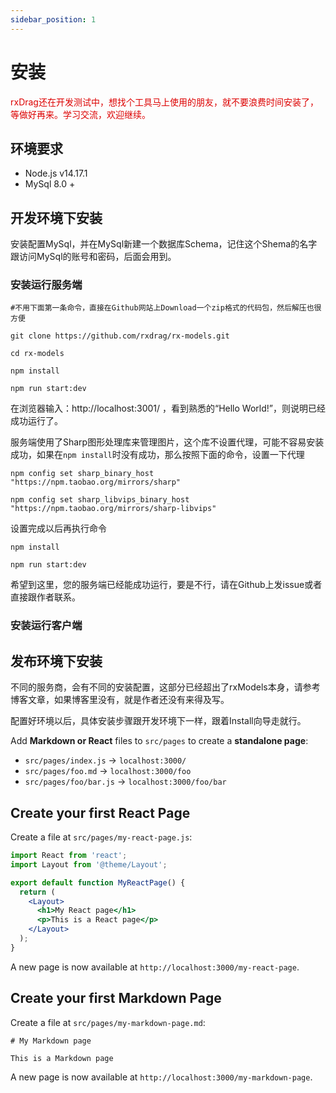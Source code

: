 ```yaml
---
sidebar_position: 1
---
```


# 安装

<font color="#dd0000">rxDrag还在开发测试中，想找个工具马上使用的朋友，就不要浪费时间安装了，等做好再来。学习交流，欢迎继续。</font>

## 环境要求
* Node.js v14.17.1
* MySql 8.0 +

## 开发环境下安装

安装配置MySql，并在MySql新建一个数据库Schema，记住这个Shema的名字跟访问MySql的账号和密码，后面会用到。

### 安装运行服务端
```console
#不用下面第一条命令，直接在Github网站上Download一个zip格式的代码包，然后解压也很方便

git clone https://github.com/rxdrag/rx-models.git

cd rx-models

npm install

npm run start:dev
```
在浏览器输入：http://localhost:3001/ ，看到熟悉的“Hello World!”，则说明已经成功运行了。

服务端使用了Sharp图形处理库来管理图片，这个库不设置代理，可能不容易安装成功，如果在`npm install`时没有成功，那么按照下面的命令，设置一下代理
```console
npm config set sharp_binary_host "https://npm.taobao.org/mirrors/sharp"

npm config set sharp_libvips_binary_host "https://npm.taobao.org/mirrors/sharp-libvips"
```
设置完成以后再执行命令
```console
npm install

npm run start:dev
```
希望到这里，您的服务端已经能成功运行，要是不行，请在Github上发issue或者直接跟作者联系。

### 安装运行客户端

## 发布环境下安装
不同的服务商，会有不同的安装配置，这部分已经超出了rxModels本身，请参考博客文章，如果博客里没有，就是作者还没有来得及写。

配置好环境以后，具体安装步骤跟开发环境下一样，跟着Install向导走就行。

Add **Markdown or React** files to `src/pages` to create a **standalone page**:

- `src/pages/index.js` -> `localhost:3000/`
- `src/pages/foo.md` -> `localhost:3000/foo`
- `src/pages/foo/bar.js` -> `localhost:3000/foo/bar`

## Create your first React Page

Create a file at `src/pages/my-react-page.js`:

```jsx title="src/pages/my-react-page.js"
import React from 'react';
import Layout from '@theme/Layout';

export default function MyReactPage() {
  return (
    <Layout>
      <h1>My React page</h1>
      <p>This is a React page</p>
    </Layout>
  );
}
```

A new page is now available at `http://localhost:3000/my-react-page`.

## Create your first Markdown Page

Create a file at `src/pages/my-markdown-page.md`:

```mdx title="src/pages/my-markdown-page.md"
# My Markdown page

This is a Markdown page
```

A new page is now available at `http://localhost:3000/my-markdown-page`.
